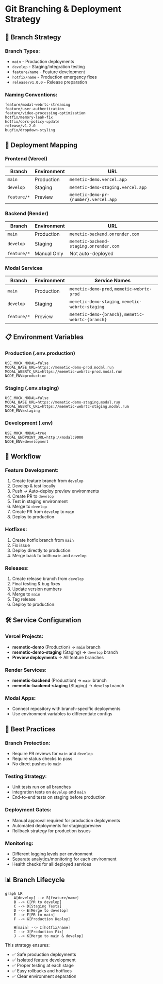 # Git Branching & Deployment Strategy

## 🌳 Branch Strategy

### **Branch Types:**
- `main` - Production deployments
- `develop` - Staging/integration testing
- `feature/name` - Feature development
- `hotfix/name` - Production emergency fixes
- `release/v1.0.0` - Release preparation

### **Naming Conventions:**
```
feature/modal-webrtc-streaming
feature/user-authentication
feature/video-processing-optimization
hotfix/memory-leak-fix
hotfix/cors-policy-update
release/v1.2.0
bugfix/dropdown-styling
```

## 🚀 Deployment Mapping

### **Frontend (Vercel)**
| Branch | Environment | URL |
|--------|-------------|-----|
| `main` | Production | `memetic-demo.vercel.app` |
| `develop` | Staging | `memetic-demo-staging.vercel.app` |
| `feature/*` | Preview | `memetic-demo-pr-{number}.vercel.app` |

### **Backend (Render)**
| Branch | Environment | URL |
|--------|-------------|-----|
| `main` | Production | `memetic-backend.onrender.com` |
| `develop` | Staging | `memetic-backend-staging.onrender.com` |
| `feature/*` | Manual Only | Not auto-deployed |

### **Modal Services**
| Branch | Environment | Service Names |
|--------|-------------|---------------|
| `main` | Production | `memetic-demo-prod`, `memetic-webrtc-prod` |
| `develop` | Staging | `memetic-demo-staging`, `memetic-webrtc-staging` |
| `feature/*` | Preview | `memetic-demo-{branch}`, `memetic-webrtc-{branch}` |

## 📋 Environment Variables

### **Production (.env.production)**
```env
USE_MOCK_MODAL=false
MODAL_BASE_URL=https://memetic-demo-prod.modal.run
MODAL_WEBRTC_URL=https://memetic-webrtc-prod.modal.run
NODE_ENV=production
```

### **Staging (.env.staging)**
```env
USE_MOCK_MODAL=false
MODAL_BASE_URL=https://memetic-demo-staging.modal.run
MODAL_WEBRTC_URL=https://memetic-webrtc-staging.modal.run
NODE_ENV=staging
```

### **Development (.env)**
```env
USE_MOCK_MODAL=true
MODAL_ENDPOINT_URL=http://modal:9000
NODE_ENV=development
```

## 🔄 Workflow

### **Feature Development:**
1. Create feature branch from `develop`
2. Develop & test locally
3. Push → Auto-deploy preview environments
4. Create PR to `develop`
5. Test in staging environment
6. Merge to `develop`
7. Create PR from `develop` to `main`
8. Deploy to production

### **Hotfixes:**
1. Create hotfix branch from `main`
2. Fix issue
3. Deploy directly to production
4. Merge back to both `main` and `develop`

### **Releases:**
1. Create release branch from `develop`
2. Final testing & bug fixes
3. Update version numbers
4. Merge to `main`
5. Tag release
6. Deploy to production

## 🛠 Service Configuration

### **Vercel Projects:**
- **memetic-demo** (Production) → `main` branch
- **memetic-demo-staging** (Staging) → `develop` branch
- **Preview deployments** → All feature branches

### **Render Services:**
- **memetic-backend** (Production) → `main` branch
- **memetic-backend-staging** (Staging) → `develop` branch

### **Modal Apps:**
- Connect repository with branch-specific deployments
- Use environment variables to differentiate configs

## 🚨 Best Practices

### **Branch Protection:**
- Require PR reviews for `main` and `develop`
- Require status checks to pass
- No direct pushes to `main`

### **Testing Strategy:**
- Unit tests run on all branches
- Integration tests on `develop` and `main`
- End-to-end tests on staging before production

### **Deployment Gates:**
- Manual approval required for production deployments
- Automated deployments for staging/preview
- Rollback strategy for production issues

### **Monitoring:**
- Different logging levels per environment
- Separate analytics/monitoring for each environment
- Health checks for all deployed services

## 📊 Branch Lifecycle

```mermaid
graph LR
    A[develop] --> B[feature/name]
    B --> C[PR to develop]
    C --> D[Staging Tests]
    D --> E[Merge to develop]
    E --> F[PR to main]
    F --> G[Production Deploy]
    
    H[main] --> I[hotfix/name]
    I --> J[Production Fix]
    J --> K[Merge to main & develop]
```

This strategy ensures:
- ✅ Safe production deployments
- ✅ Isolated feature development
- ✅ Proper testing at each stage
- ✅ Easy rollbacks and hotfixes
- ✅ Clear environment separation
